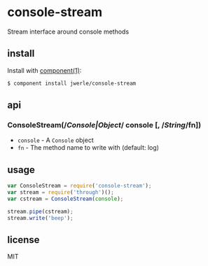 console-stream
=====

Stream interface around console methods

## install

Install with [component(1)](http://component.io):

```sh
$ component install jwerle/console-stream
```

## api

### ConsoleStream(/*Console|Object*/ console [, /*String*/fn])

* `console` - A `Console` object
* `fn` - The method name to write with (default: log)

## usage

```js
var ConsoleStream = require('console-stream');
var stream = require('through')();
var cstream = ConsoleStream(console);

stream.pipe(cstream);
stream.write('beep');
```

## license

MIT
